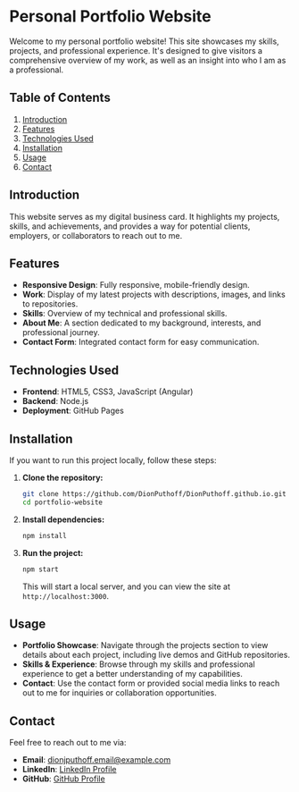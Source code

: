 # Personal Portfolio Website

Welcome to my personal portfolio website! This site showcases my skills, projects, and professional experience. It's designed to give visitors a comprehensive overview of my work, as well as an insight into who I am as a professional.

## Table of Contents

1. [Introduction](#introduction)
2. [Features](#features)
3. [Technologies Used](#technologies-used)
4. [Installation](#installation)
5. [Usage](#usage)
8. [Contact](#contact)

## Introduction

This website serves as my digital business card. It highlights my projects, skills, and achievements, and provides a way for potential clients, employers, or collaborators to reach out to me. 

## Features

- **Responsive Design**: Fully responsive, mobile-friendly design.
- **Work**: Display of my latest projects with descriptions, images, and links to repositories.
- **Skills**: Overview of my technical and professional skills.
- **About Me**: A section dedicated to my background, interests, and professional journey.
- **Contact Form**: Integrated contact form for easy communication.

## Technologies Used

- **Frontend**: HTML5, CSS3, JavaScript (Angular)
- **Backend**: Node.js
- **Deployment**: GitHub Pages

## Installation

If you want to run this project locally, follow these steps:

1. **Clone the repository:**

   ```bash
   git clone https://github.com/DionPuthoff/DionPuthoff.github.io.git
   cd portfolio-website
   ```

2. **Install dependencies:**

   ```bash
   npm install
   ```

3. **Run the project:**

   ```bash
   npm start
   ```

   This will start a local server, and you can view the site at `http://localhost:3000`.

## Usage

- **Portfolio Showcase**: Navigate through the projects section to view details about each project, including live demos and GitHub repositories.
- **Skills & Experience**: Browse through my skills and professional experience to get a better understanding of my capabilities.
- **Contact**: Use the contact form or provided social media links to reach out to me for inquiries or collaboration opportunities.

## Contact

Feel free to reach out to me via:

- **Email**: [dionjputhoff.email@example.com](mailto:dionjputhoff@example.com)
- **LinkedIn**: [LinkedIn Profile](https://www.linkedin.com/in/dion-puthoff/)
- **GitHub**: [GitHub Profile](https://github.com/DionPuthoff)
